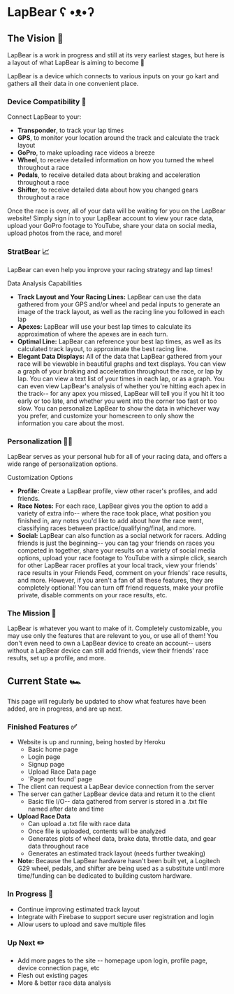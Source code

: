 # LapBear ʕ •ᴥ•ʔ

## The Vision :checkered_flag:
LapBear is a work in progress and still at its very earliest stages, but here is a layout of what LapBear is aiming to become :stars:

LapBear is a device which connects to various inputs on your go kart and gathers all their data in one convenient place. 

### Device Compatibility :electric_plug:
Connect LapBear to your:
* **Transponder**, to track your lap times
* **GPS**, to monitor your location around the track and calculate the track layout
* **GoPro**, to make uploading race videos a breeze
* **Wheel**, to receive detailed information on how you turned the wheel throughout a race
* **Pedals**, to receive detailed data about braking and acceleration throughout a race
* **Shifter**, to receive detailed data about how you changed gears throughout a race

Once the race is over, all of your data will be waiting for you on the LapBear website! Simply sign in to your LapBear account to view your race data, upload your GoPro footage to YouTube, share your data on social media, upload photos from the race, and more!

### StratBear :chart_with_upwards_trend:
LapBear can even help you improve your racing strategy and lap times!

Data Analysis Capabilities
* **Track Layout and Your Racing Lines:** LapBear can use the data gathered from your GPS and/or wheel and pedal inputs to generate an image of the track layout, as well as the racing line you followed in each lap
* **Apexes:** LapBear will use your best lap times to calculate its approximation of where the apexes are in each turn.
* **Optimal Line:** LapBear can reference your best lap times, as well as its calculated track layout, to approximate the best racing line.
* **Elegant Data Displays:** All of the data that LapBear gathered from your race will be viewable in beautiful graphs and text displays. You can view a graph of your braking and acceleration throughout the race, or lap by lap. You can view a text list of your times in each lap, or as a graph. You can even view LapBear's analysis of whether you're hitting each apex in the track-- for any apex you missed, LapBear will tell you if you hit it too early or too late, and whether you went into the corner too fast or too slow. You can personalize LapBear to show the data in whichever way you prefer, and customize your homescreen to only show the information you care about the most.

### Personalization :artist:
LapBear serves as your personal hub for all of your racing data, and offers a wide range of personalization options.

Customization Options
* **Profile:** Create a LapBear profile, view other racer's profiles, and add friends.
* **Race Notes:** For each race, LapBear gives you the option to add a variety of extra info-- where the race took place, what position you finished in, any notes you'd like to add about how the race went, classifying races between practice/qualifying/final, and more. 
* **Social:** LapBear can also function as a social network for racers. Adding friends is just the beginning-- you can tag your friends on races you competed in together, share your results on a variety of social media options, upload your race footage to YouTube with a simple click, search for other LapBear racer profiles at your local track, view your friends' race results in your Friends Feed, comment on your friends' race results, and more. However, if you aren't a fan of all these features, they are completely optional! You can turn off friend requests, make your profile private, disable comments on your race results, etc.

### The Mission :star2:
LapBear is whatever you want to make of it. Completely customizable, you may use only the features that are relevant to you, or use all of them! You don't even need to own a LapBear device to create an account-- users without a LapBear device can still add friends, view their friends' race results, set up a profile, and more.

## Current State :racing_car:
This page will regularly be updated to show what features have been added, are in progress, and are up next.

### Finished Features :white_check_mark:
* Website is up and running, being hosted by Heroku
  * Basic home page
  * Login page
  * Signup page
  * Upload Race Data page
  * 'Page not found' page
* The client can request a LapBear device connection from the server
* The server can gather LapBear device data and return it to the client
  * Basic file I/O-- data gathered from server is stored in a .txt file named after date and time
* **Upload Race Data**
  * Can upload a .txt file with race data
  * Once file is uploaded, contents will be analyzed
  * Generates plots of wheel data, brake data, throttle data, and gear data throughout race
  * Generates an estimated track layout (needs further tweaking)
* **Note:** Because the LapBear hardware hasn't been built yet, a Logitech G29 wheel, pedals, and shifter are being used as a substitute until more time/funding can be dedicated to building custom hardware.

### In Progress :thought_balloon:
* Continue improving estimated track layout
* Integrate with Firebase to support secure user registration and login
* Allow users to upload and save multiple files

### Up Next :pencil2:
* Add more pages to the site -- homepage upon login, profile page, device connection page, etc
* Flesh out existing pages
* More & better race data analysis
